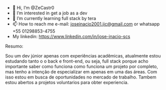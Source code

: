 - 👋 Hi, I’m @ZeCastr0
- 👀 I’m interested in get a job as a dev
- 🌱 I’m currently learning full stack by tera
- 📫 How to reach me e-mail: joseinacio2001.jic@gmail.com or whatsapp +55 01298853-4755 
- My linkedin: https://www.linkedin.com/in/jose-inacio-scs

Resumo:

Sou um dev júnior apenas com experiências acadêmicas, atualmente estou estudando tanto o o back e front-end, ou seja, full stack porque acho importante saber como funciona como funciona um projeto por completo, mas tenho a intenção de especializar em apenas em uma das áreas. Com isso estou em busca de oportunidades no mercado de trabalho.
Tambem estou abertos a projetos voluntarios para obter experiencia. 

